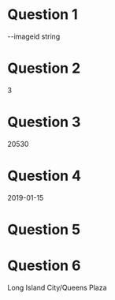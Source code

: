 # Question 1
--imageid string
# Question 2
3
# Question 3
20530
# Question 4
2019-01-15
# Question 5

# Question 6
Long Island City/Queens Plaza
